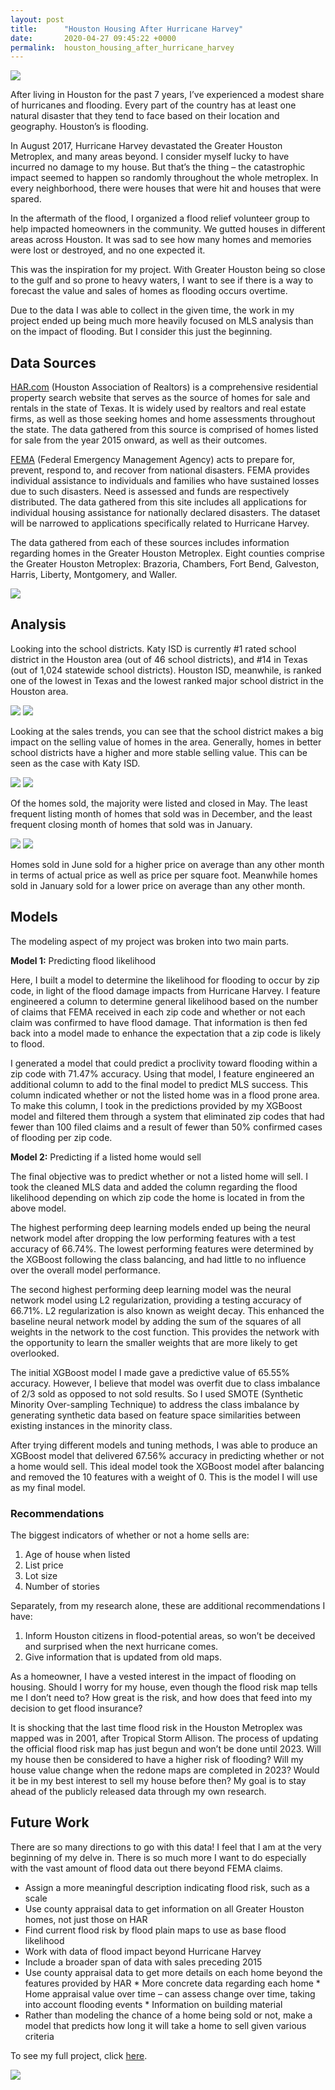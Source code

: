 ```yaml
---
layout: post
title:      "Houston Housing After Hurricane Harvey"
date:       2020-04-27 09:45:22 +0000
permalink:  houston_housing_after_hurricane_harvey
---
```


![](https://thetiaramisu.files.wordpress.com/2020/02/la-houston-slider-photo-1-20170831.jpg)

After living in Houston for the past 7 years, I’ve experienced a modest share of hurricanes and flooding. Every part of the country has at least one natural disaster that they tend to face based on their location and geography. Houston’s is flooding.

In August 2017, Hurricane Harvey devastated the Greater Houston Metroplex, and many areas beyond. I consider myself lucky to have incurred no damage to my house. But that’s the thing – the catastrophic impact seemed to happen so randomly throughout the whole metroplex. In every neighborhood, there were houses that were hit and houses that were spared.

In the aftermath of the flood, I organized a flood relief volunteer group to help impacted homeowners in the community. We gutted houses in different areas across Houston. It was sad to see how many homes and memories were lost or destroyed, and no one expected it.

This was the inspiration for my project. With Greater Houston being so close to the gulf and so prone to heavy waters, I want to see if there is a way to forecast the value and sales of homes as flooding occurs overtime.

Due to the data I was able to collect in the given time, the work in my project ended up being much more heavily focused on MLS analysis than on the impact of flooding. But I consider this just the beginning.

## Data Sources

[HAR.com](http://har.com/) (Houston Association of Realtors) is a comprehensive residential property search website that serves as the source of homes for sale and rentals in the state of Texas. It is widely used by realtors and real estate firms, as well as those seeking homes and home assessments throughout the state. The data gathered from this source is comprised of homes listed for sale from the year 2015 onward, as well as their outcomes.

[FEMA](http://fema.gov/) (Federal Emergency Management Agency) acts to prepare for, prevent, respond to, and recover from national disasters. FEMA provides individual assistance to individuals and families who have sustained losses due to such disasters. Need is assessed and funds are respectively distributed. The data gathered from this site includes all applications for individual housing assistance for nationally declared disasters. The dataset will be narrowed to applications specifically related to Hurricane Harvey.

The data gathered from each of these sources includes information regarding homes in the Greater Houston Metroplex. Eight counties comprise the Greater Houston Metroplex: Brazoria, Chambers, Fort Bend, Galveston, Harris, Liberty, Montgomery, and Waller.

![](https://thetiaramisu.files.wordpress.com/2020/02/geographical-extent-of-greater-houston-its-8-counties-and-its-1067-census-tracts-and.jpg)

## Analysis

Looking into the school districts. Katy ISD is currently #1 rated school district in the Houston area (out of 46 school districts), and #14 in Texas (out of 1,024 statewide school districts). Houston ISD, meanwhile, is ranked one of the lowest in Texas and the lowest ranked major school district in the Houston area.

![](https://thetiaramisu.files.wordpress.com/2020/02/katy-vs.-greater-houston.png?w=290&h=129&zoom=2) 
![](https://thetiaramisu.files.wordpress.com/2020/02/hisd-vs.-greater-houston.png?w=291&h=129&zoom=2)

Looking at the sales trends, you can see that the school district makes a big impact on the selling value of homes in the area. Generally, homes in better school districts have a higher and more stable selling value. This can be seen as the case with Katy ISD.

![](https://thetiaramisu.files.wordpress.com/2020/02/num-sold-by-month-listed.png?w=290&h=131&zoom=2)
![](https://thetiaramisu.files.wordpress.com/2020/02/num-sold-by-month-sold.png?w=290&h=131&zoom=2)

Of the homes sold, the majority were listed and closed in May. The least frequent listing month of homes that sold was in December, and the least frequent closing month of homes that sold was in January.

![](https://thetiaramisu.files.wordpress.com/2020/02/avg-sell-price-by-month-sold.png?w=293&h=131&zoom=2)
![](https://thetiaramisu.files.wordpress.com/2020/02/avg-sell-price-per-sqft-by-month-sold.png?w=287&h=131&zoom=2)

Homes sold in June sold for a higher price on average than any other month in terms of actual price as well as price per square foot. Meanwhile homes sold in January sold for a lower price on average than any other month.

## Models

The modeling aspect of my project was broken into two main parts.

**Model 1:** Predicting flood likelihood

Here, I built a model to determine the likelihood for flooding to occur by zip code, in light of the flood damage impacts from Hurricane Harvey. I feature engineered a column to determine general likelihood based on the number of claims that FEMA received in each zip code and whether or not each claim was confirmed to have flood damage. That information is then fed back into a model made to enhance the expectation that a zip code is likely to flood.

I generated a model that could predict a proclivity toward flooding within a zip code with 71.47% accuracy. Using that model, I feature engineered an additional column to add to the final model to predict MLS success. This column indicated whether or not the listed home was in a flood prone area. To make this column, I took in the predictions provided by my XGBoost model and filtered them through a system that eliminated zip codes that had fewer than 100 filed claims and a result of fewer than 50% confirmed cases of flooding per zip code.

**Model 2:** Predicting if a listed home would sell

The final objective was to predict whether or not a listed home will sell. I took the cleaned MLS data and added the column regarding the flood likelihood depending on which zip code the home is located in from the above model.

The highest performing deep learning models ended up being the neural network model after dropping the low performing features with a test accuracy of 66.74%. The lowest performing features were determined by the XGBoost following the class balancing, and had little to no influence over the overall model performance.

The second highest performing deep learning model was the neural network model using L2 regularization, providing a testing accuracy of 66.71%. L2 regularization is also known as weight decay. This enhanced the baseline neural network model by adding the sum of the squares of all weights in the network to the cost function. This provides the network with the opportunity to learn the smaller weights that are more likely to get overlooked.

The initial XGBoost model I made gave a predictive value of 65.55% accuracy. However, I believe that model was overfit due to class imbalance of 2/3 sold as opposed to not sold results. So I used SMOTE (Synthetic Minority Over-sampling Technique) to address the class imbalance by generating synthetic data based on feature space similarities between existing instances in the minority class.

After trying different models and tuning methods, I was able to produce an XGBoost model that delivered 67.56% accuracy in predicting whether or not a home would sell. This ideal model took the XGBoost model after balancing and removed the 10 features with a weight of 0. This is the model I will use as my final model.

### Recommendations

The biggest indicators of whether or not a home sells are:

1. Age of house when listed
2. List price
3. Lot size
4. Number of stories

Separately, from my research alone, these are additional recommendations I have:

1. Inform Houston citizens in flood-potential areas, so won’t be deceived and surprised when the next hurricane comes.
2. Give information that is updated from old maps.

As a homeowner, I have a vested interest in the impact of flooding on housing. Should I worry for my house, even though the flood risk map tells me I don’t need to? How great is the risk, and how does that feed into my decision to get flood insurance?

It is shocking that the last time flood risk in the Houston Metroplex was mapped was in 2001, after Tropical Storm Allison. The process of updating the official flood risk map has just begun and won’t be done until 2023. Will my house then be considered to have a higher risk of flooding? Will my house value change when the redone maps are completed in 2023? Would it be in my best interest to sell my house before then? My goal is to stay ahead of the publicly released data through my own research.

## Future Work

There are so many directions to go with this data! I feel that I am at the very beginning of my delve in. There is so much more I want to do especially with the vast amount of flood data out there beyond FEMA claims.

* Assign a more meaningful description indicating flood risk, such as a scale
* Use county appraisal data to get information on all Greater Houston homes, not just those on HAR
* Find current flood risk by flood plain maps to use as base flood likelihood
* Work with data of flood impact beyond Hurricane Harvey
* Include a broader span of data with sales preceding 2015
* Use county appraisal data to get more details on each home beyond the features provided by HAR
       * More concrete data regarding each home
       * Home appraisal value over time – can assess change over time, taking into account flooding events
       * Information on building material
* Rather than modeling the chance of a home being sold or not, make a model that predicts how long it will take a home to sell given various criteria

To see my full project, click [here](https://github.com/thetiaramisu/Houston-Housing).

![](https://thetiaramisu.files.wordpress.com/2020/02/la-houston-slider-photo-2-20170831.jpg)
